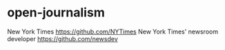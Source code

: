 # open-journalism
New York Times https://github.com/NYTimes 
New York Times' newsroom developer https://github.com/newsdev 
